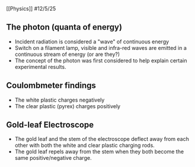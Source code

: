 [[Physics]]
#12/5/25 
## The photon (quanta of energy)
- Incident radiation is considered a "wave" of continuous energy
- Switch on a filament lamp, visible and infra-red waves are emitted in a continuous stream of energy (or are they?)
- The concept of the photon was first considered to help explain certain experimental results.
## Coulombmeter findings
- The white plastic charges negatively
- The clear plastic (pyrex) charges positively
## Gold-leaf Electroscope
- The gold leaf and the stem of the electroscope deflect away from each other with both the white and clear plastic charging rods.
- The gold leaf repels away from the stem when they both become the same positive/negative charge.